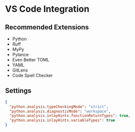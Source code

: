 # VS Code Integration

## Recommended Extensions

- Python
- Ruff
- MyPy
- Pylance
- Even Better TOML
- YAML
- GitLens
- Code Spell Checker

## Settings

```json
{
  "python.analysis.typeCheckingMode": "strict",
  "python.analysis.diagnosticMode": "workspace",
  "python.analysis.inlayHints.functionReturnTypes": true,
  "python.analysis.inlayHints.variableTypes": true
}
```
